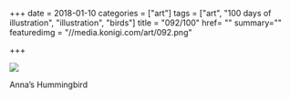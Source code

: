 +++
date = 2018-01-10
categories = ["art"]
tags = ["art", "100 days of illustration", "illustration", "birds"]
title = "092/100"
href= ""
summary=""
featuredimg = "//media.konigi.com/art/092.png"

+++

<img src="//media.konigi.com/art/092.png" />

Anna’s Hummingbird
